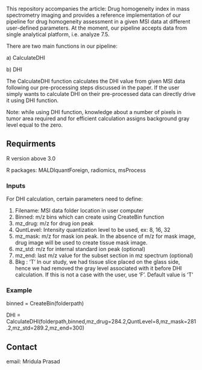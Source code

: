 This repository accompanies the article: Drug homogeneity index in mass spectrometry imaging and provides a reference implementation of our pipeline for drug homogeneity assessment in a given MSI data at different user-defined parameters. At the moment, our pipeline accepts data from single analytical platform, i.e. analyze 7.5.  

There are two main functions in our pipeline: 

a)	CalculateDHI

b)	DHI

The CalculateDHI function calculates the DHI value from given  MSI data following our pre-processing steps discussed in the paper. If the user simply wants to calculate DHI on their pre-processed data can directly drive it using DHI function. 

Note: while using DHI function, knowledge about a number of pixels in tumor area required and for efficient calculation assigns background gray level equal to the zero. 

## Requirments
R version above 3.0

R packages: MALDIquantForeign, radiomics, msProcess

### Inputs

For DHI calculation, certain parameters need to define:
1.	Filename: MSI data folder location in user computer
2.	Binned: m/z bins which can create using CreateBin function
3.	mz_drug: m/z for drug ion peak
4.	QuntLevel: Intensity quantization level to be used, ex: 8, 16, 32
5.	mz_mask: m/z for mask ion peak. In the absence of m/z for mask image, drug image will be used to create tissue mask image.
6.	mz_std: m/z for internal standard ion peak (optional)
7.	mz_end: last m/z value for the subset section in mz spectrum (optional)
8.	Bkg : ‘T’ In our study, we had tissue slice placed on the glass side, hence we had removed the gray level associated with it before DHI calculation. If this is not a case with the user, use ‘F’. Default value is ‘T’

### Example

binned = CreateBin(folderpath)

DHI = CalculateDHI(folderpath,binned,mz_drug=284.2,QuntLevel=8,mz_mask=281.2,mz_std=289.2,mz_end=300)


## Contact

email: Mridula Prasad 
